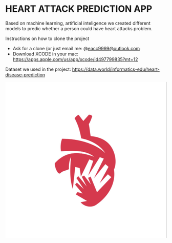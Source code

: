 # HEART ATTACK PREDICTION APP

Based on machine learning, artificial inteligence we created different models to predic whether a person could have heart attacks problem.

Instructions on how to clone the project

* Ask for a clone (or just email me: @eacc9999@outlook.com
* Download XCODE in your mac: https://apps.apple.com/us/app/xcode/id497799835?mt=12

Dataset we used in the project: https://data.world/informatics-edu/heart-disease-prediction

![](logo.png)
